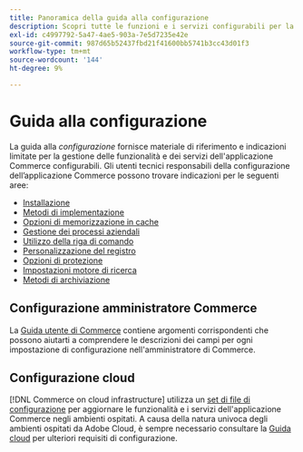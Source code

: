 ```yaml
---
title: Panoramica della guida alla configurazione
description: Scopri tutte le funzioni e i servizi configurabili per la tua applicazione Adobe Commerce.
exl-id: c4997792-5a47-4ae5-903a-7e5d7235e42e
source-git-commit: 987d65b52437fbd21f41600bb5741b3cc43d01f3
workflow-type: tm+mt
source-wordcount: '144'
ht-degree: 9%

---
```


# Guida alla configurazione

La guida alla _configurazione_ fornisce materiale di riferimento e indicazioni limitate per la gestione delle funzionalità e dei servizi dell&#39;applicazione Commerce configurabili. Gli utenti tecnici responsabili della configurazione dell’applicazione Commerce possono trovare indicazioni per le seguenti aree:

- [Installazione](../configuration/bootstrap/initialization.md)
- [Metodi di implementazione](../configuration/deployment/overview.md)
- [Opzioni di memorizzazione in cache](../configuration/cache/caching-overview.md)
- [Gestione dei processi aziendali](../configuration/cron/custom-cron.md)
- [Utilizzo della riga di comando](../configuration/cli/config-cli.md)
- [Personalizzazione del registro](../configuration/logs/custom-logging.md)
- [Opzioni di protezione](../configuration/security/overview.md)
- [Impostazioni motore di ricerca](../configuration/search/configure-search-engine.md)
- [Metodi di archiviazione](../configuration/storage/memcached.md)

## Configurazione amministratore Commerce

La [Guida utente di Commerce](https://experienceleague.adobe.com/it/docs/commerce-admin/config/guide-overview) contiene argomenti corrispondenti che possono aiutarti a comprendere le descrizioni dei campi per ogni impostazione di configurazione nell&#39;amministratore di Commerce.

## Configurazione cloud

[!DNL Commerce on cloud infrastructure] utilizza un [set di file di configurazione](https://experienceleague.adobe.com/docs/commerce-cloud-service/user-guide/configure/overview.html?lang=it) per aggiornare le funzionalità e i servizi dell&#39;applicazione Commerce negli ambienti ospitati. A causa della natura univoca degli ambienti ospitati da Adobe Cloud, è sempre necessario consultare la [Guida cloud](https://experienceleague.adobe.com/docs/commerce-cloud-service/user-guide/overview.html?lang=it) per ulteriori requisiti di configurazione.
